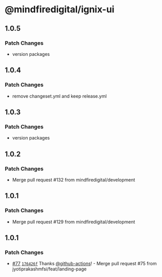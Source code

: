 # @mindfiredigital/ignix-ui

## 1.0.5

### Patch Changes

- version packages

## 1.0.4

### Patch Changes

- remove changeset.yml and keep release.yml

## 1.0.3

### Patch Changes

- version packages

## 1.0.2

### Patch Changes

- Merge pull request #132 from mindfiredigital/development

## 1.0.1

### Patch Changes

- Merge pull request #129 from mindfiredigital/development

## 1.0.1

### Patch Changes

- [#77](https://github.com/mindfiredigital/ignix-ui/pull/77) [`176426f`](https://github.com/mindfiredigital/ignix-ui/commit/176426ff27c47acc5f20cbab10040bd45be31903) Thanks [@github-actions](https://github.com/apps/github-actions)! - Merge pull request #75 from jyotiprakashmfsi/feat/landing-page
